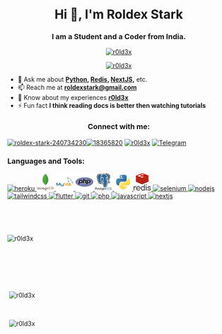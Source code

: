 

<h1  align="center">Hi 👋, I'm Roldex Stark</h1>

<h3  align="center">I am a Student and a Coder from India.</h3>

  

<p align="center">
  <a href="https://github.com/ryo-ma/github-profile-trophy">
    <img src="https://github-profile-trophy.vercel.app/?username=r0ld3x&theme=gruvbox" alt="r0ld3x" />
  </a>
</p>

  

<p  align="center">  <a  href="https://t.me/r0ld3x"  target="blank"><img  src="https://img.shields.io/badge/Talk%20to%20me-0088CC?logo=telegram&style=for-the-badge"  alt="r0ld3x"  /></a>  </p>

  

- 💬 Ask me about **[Python](https://www.python.org), [Redis](https://redis.com), [NextJS](https://nextjs.org/),** etc.
- 📫 Reach me at **[roldexstark@gmail.com](mailto:roldexstark@gmail.com)**
- 📄 Know about my experiences **[r0ld3x](https://github.com/r0ld3x)**
- ⚡ Fun fact **I think reading docs is better then watching tutorials**

  

<h3  align="center">Connect with me:</h3>


<p align='left'>
<a  href="https://linkedin.com/in/roldex-stark-240734230"  target="blank"><img  align="center"  src="https://raw.githubusercontent.com/rahuldkjain/github-profile-readme-generator/master/src/images/icons/Social/linked-in-alt.svg"  alt="roldex-stark-240734230"  height="40"  width="40"  /></a><a  href="https://stackoverflow.com/users/18365820"  target="blank"><img  align="center"  src="https://raw.githubusercontent.com/rahuldkjain/github-profile-readme-generator/master/src/images/icons/Social/stack-overflow.svg"  alt="18365820"  height="40"  width="40"  /></a>
<a  href="https://instagram.com/r0ld3x"  target="blank"><img  align="center"  src="https://raw.githubusercontent.com/rahuldkjain/github-profile-readme-generator/master/src/images/icons/Social/instagram.svg"  alt="r0ld3x"  height="40"  width="40"  /></a>
<a  href="https://t.me/r0ld3x"  target="blank"><img  align="center"  src="https://www.vectorlogo.zone/logos/telegram/telegram-icon.svg"  alt="Telegram"  height="40"  width="40"  /></a>
</p>
  

<h3  align="left">Languages and Tools:</h3>

<p  align="left">  <a  href="https://heroku.com"  target="_blank"  rel="noreferrer">  <img  src="https://www.vectorlogo.zone/logos/heroku/heroku-icon.svg"  alt="heroku"  width="40"  height="40"/>  </a>  <a  href="https://www.mongodb.com/"  target="_blank"  rel="noreferrer">  <img  src="https://raw.githubusercontent.com/devicons/devicon/master/icons/mongodb/mongodb-original-wordmark.svg"  alt="mongodb"  width="40"  height="40"/>  </a>  <a  href="https://www.mysql.com/"  target="_blank"  rel="noreferrer">  <img  src="https://raw.githubusercontent.com/devicons/devicon/master/icons/mysql/mysql-original-wordmark.svg"  alt="mysql"  width="40"  height="40"/>  </a>  <a  href="https://www.php.net"  target="_blank"  rel="noreferrer">  <img  src="https://raw.githubusercontent.com/devicons/devicon/master/icons/php/php-original.svg"  alt="php"  width="40"  height="40"/>  </a>  <a  href="https://www.postgresql.org"  target="_blank"  rel="noreferrer">  <img  src="https://raw.githubusercontent.com/devicons/devicon/master/icons/postgresql/postgresql-original-wordmark.svg"  alt="postgresql"  width="40"  height="40"/>  </a>  <a  href="https://www.python.org"  target="_blank"  rel="noreferrer">  <img  src="https://raw.githubusercontent.com/devicons/devicon/master/icons/python/python-original.svg"  alt="python"  width="40"  height="40"/>  </a>  <a  href="https://redis.io"  target="_blank"  rel="noreferrer">  <img  src="https://raw.githubusercontent.com/devicons/devicon/master/icons/redis/redis-original-wordmark.svg"  alt="redis"  width="40"  height="40"/>  </a>  <a  href="https://www.selenium.dev"  target="_blank"  rel="noreferrer">  <img  src="https://raw.githubusercontent.com/detain/svg-logos/780f25886640cef088af994181646db2f6b1a3f8/svg/selenium-logo.svg"  alt="selenium"  width="40"  height="40"/>  </a>  
 <a  href="https://nodejs.org"  target="_blank"  rel="noreferrer">  <img  src="https://github.com/rahuldkjain/github-profile-readme-generator/raw/master/src/images/icons/BackendDevelopment/nodejs.svg"  alt="nodejs"  width="40"  height="40"/>  </a>
 <a  href="https://tailwindcss.com/"  target="_blank"  rel="noreferrer">  <img  src="https://github.com/rahuldkjain/github-profile-readme-generator/raw/master/src/images/icons/FrontendDevelopment/tailwind.svg"  alt="tailwindcss"  width="40"  height="40"/>  </a>
  <a  href="https://flutter.dev/"  target="_blank"  rel="noreferrer">  <img  src="https://github.com/rahuldkjain/github-profile-readme-generator/raw/master/src/images/icons/MobileAppDevelopment/flutter.svg"  alt="flutter"  width="40"  height="40"/>  </a>
<a  href="#"  target="_blank"  rel="noreferrer">  <img  src="https://github.com/rahuldkjain/github-profile-readme-generator/raw/master/src/images/icons/Other/git.svg"  alt="git"  width="40"  height="40"/>  </a>
<a  href="https://www.php.net/"  target="_blank"  rel="noreferrer">  <img  src="https://github.com/rahuldkjain/github-profile-readme-generator/raw/master/src/images/icons/ProgrammingLanguages/php.svg"  alt="php"  width="40"  height="40"/>  </a>
<a  href="https://www.javascript.com/"  target="_blank"  rel="noreferrer">  <img  src="https://github.com/rahuldkjain/github-profile-readme-generator/raw/master/src/images/icons/ProgrammingLanguages/javascript.svg"  alt="javascript"  width="40"  height="40"/>  </a>
<a  href="https://nextjs.org/"  target="_blank"  rel="noreferrer">  <img  src="https://github.com/rahuldkjain/github-profile-readme-generator/raw/master/src/images/icons/StaticSiteGenerators/nextjs.svg"  alt="nextjs"  width="40"  height="40"/>  </a>
</p>

  

<br><br><br>

  

<p>&nbsp;<img  align="left"  src="https://github-readme-stats.vercel.app/api/top-langs?username=r0ld3x&show_icons=true&locale=en&layout=compact"  alt="r0ld3x"  /></p><br>

<br><br><br>

<p>&nbsp;<img  align="center"  src="https://github-readme-stats.vercel.app/api?username=r0ld3x&show_icons=true&locale=en"  alt="r0ld3x"  /></p><br>

<p>&nbsp;<img  align="center"  src="https://github-readme-streak-stats.herokuapp.com/?user=r0ld3x&"  alt="r0ld3x"  /></p>
